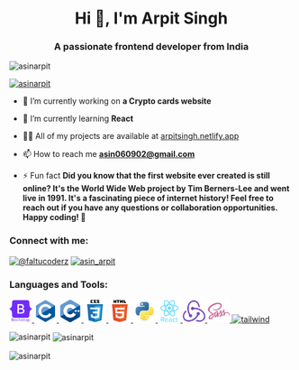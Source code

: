 <h1 align="center">Hi 👋, I'm Arpit Singh</h1>
<h3 align="center">A passionate frontend developer from India</h3>

<p align="left"> <img src="https://komarev.com/ghpvc/?username=asinarpit&label=Profile%20views&color=0e75b6&style=flat" alt="asinarpit" /> </p>

<p align="left"> <a href="https://github.com/ryo-ma/github-profile-trophy"><img src="https://github-profile-trophy.vercel.app/?username=asinarpit" alt="asinarpit" /></a> </p>

- 🔭 I’m currently working on **a Crypto cards website**

- 🌱 I’m currently learning **React**

- 👨‍💻 All of my projects are available at [arpitsingh.netlify.app](arpitsingh.netlify.app)

- 📫 How to reach me **asin060902@gmail.com**

- ⚡ Fun fact **Did you know that the first website ever created is still online? It's the World Wide Web project by Tim Berners-Lee and went live in 1991. It's a fascinating piece of internet history! Feel free to reach out if you have any questions or collaboration opportunities. Happy coding! 🚀**

<h3 align="left">Connect with me:</h3>
<p align="left">
<a padding="1rem" href="https://codepen.io/@faltucoderz" target="blank"><img align="center" src="https://raw.githubusercontent.com/rahuldkjain/github-profile-readme-generator/master/src/images/icons/Social/codepen.svg" alt="@faltucoderz" height="30" width="40" /></a>
<a padding="1rem" href="https://twitter.com/asin_arpit" target="blank"><img align="center" src="https://raw.githubusercontent.com/rahuldkjain/github-profile-readme-generator/master/src/images/icons/Social/twitter.svg" alt="asin_arpit" height="30" width="40" /></a>
</p>

<h3 align="left">Languages and Tools:</h3>
<p align="left"> <a href="https://getbootstrap.com" target="_blank" rel="noreferrer"> <img src="https://raw.githubusercontent.com/devicons/devicon/master/icons/bootstrap/bootstrap-plain-wordmark.svg" alt="bootstrap" width="40" height="40"/> </a> <a href="https://www.cprogramming.com/" target="_blank" rel="noreferrer"> <img src="https://raw.githubusercontent.com/devicons/devicon/master/icons/c/c-original.svg" alt="c" width="40" height="40"/> </a> <a href="https://www.w3schools.com/cpp/" target="_blank" rel="noreferrer"> <img src="https://raw.githubusercontent.com/devicons/devicon/master/icons/cplusplus/cplusplus-original.svg" alt="cplusplus" width="40" height="40"/> </a> <a href="https://www.w3schools.com/css/" target="_blank" rel="noreferrer"> <img src="https://raw.githubusercontent.com/devicons/devicon/master/icons/css3/css3-original-wordmark.svg" alt="css3" width="40" height="40"/> </a> <a href="https://www.w3.org/html/" target="_blank" rel="noreferrer"> <img src="https://raw.githubusercontent.com/devicons/devicon/master/icons/html5/html5-original-wordmark.svg" alt="html5" width="40" height="40"/> </a> <a href="https://www.python.org" target="_blank" rel="noreferrer"> <img src="https://raw.githubusercontent.com/devicons/devicon/master/icons/python/python-original.svg" alt="python" width="40" height="40"/> </a> <a href="https://reactjs.org/" target="_blank" rel="noreferrer"> <img src="https://raw.githubusercontent.com/devicons/devicon/master/icons/react/react-original-wordmark.svg" alt="react" width="40" height="40"/> </a> <a href="https://redux.js.org" target="_blank" rel="noreferrer"> <img src="https://raw.githubusercontent.com/devicons/devicon/master/icons/redux/redux-original.svg" alt="redux" width="40" height="40"/> </a> <a href="https://sass-lang.com" target="_blank" rel="noreferrer"> <img src="https://raw.githubusercontent.com/devicons/devicon/master/icons/sass/sass-original.svg" alt="sass" width="40" height="40"/> </a> <a href="https://tailwindcss.com/" target="_blank" rel="noreferrer"> <img src="https://www.vectorlogo.zone/logos/tailwindcss/tailwindcss-icon.svg" alt="tailwind" width="40" height="40"/> </a> </p>

<p><img align="left" src="https://github-readme-stats.vercel.app/api/top-langs?username=asinarpit&show_icons=true&locale=en&layout=compact" alt="asinarpit" /></p>

<p>&nbsp;<img align="center" src="https://github-readme-stats.vercel.app/api?username=asinarpit&show_icons=true&locale=en" alt="asinarpit" /></p>

<p><img align="center" src="https://github-readme-streak-stats.herokuapp.com/?user=asinarpit&" alt="asinarpit" /></p>
